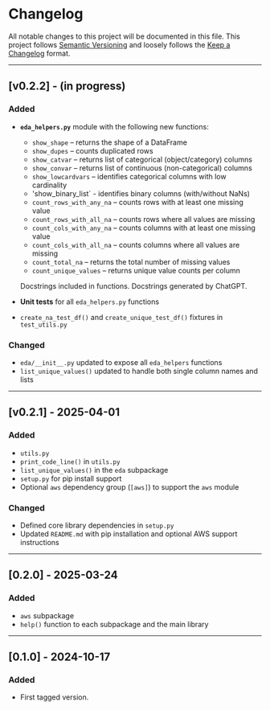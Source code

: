 # Changelog

All notable changes to this project will be documented in this file.
This project follows [Semantic Versioning](https://semver.org/) and loosely follows the [Keep a Changelog](https://keepachangelog.com/en/1.0.0/) format.

---
## [v0.2.2] - (in progress)

### Added

- **`eda_helpers.py`** module with the following new functions:
  - `show_shape` – returns the shape of a DataFrame
  - `show_dupes` – counts duplicated rows
  - `show_catvar` – returns list of categorical (object/category) columns
  - `show_convar` – returns list of continuous (non-categorical) columns
  - `show_lowcardvars` – identifies categorical columns with low cardinality
  - 'show_binary_list` - identifies binary columns (with/without NaNs)
  - `count_rows_with_any_na` – counts rows with at least one missing value
  - `count_rows_with_all_na` – counts rows where all values are missing
  - `count_cols_with_any_na` – counts columns with at least one missing value
  - `count_cols_with_all_na` – counts columns where all values are missing
  - `count_total_na` – returns the total number of missing values
  - `count_unique_values` – returns unique value counts per column

  Docstrings included in functions.
  Docstrings generated by ChatGPT. 

- **Unit tests** for all `eda_helpers.py` functions
- `create_na_test_df()` and `create_unique_test_df()` fixtures in `test_utils.py`

### Changed
- `eda/__init__.py` updated to expose all `eda_helpers` functions
- `list_unique_values()` updated to handle both single column names and lists

--- 
## [v0.2.1] - 2025-04-01


### Added

- `utils.py`
- `print_code_line()` in `utils.py`
- `list_unique_values()` in the `eda` subpackage
- `setup.py` for pip install support
- Optional `aws` dependency group (`[aws]`) to support the `aws` module

### Changed

- Defined core library dependencies in `setup.py`
- Updated `README.md` with pip installation and optional AWS support instructions

---

## [0.2.0] - 2025-03-24

### Added

- `aws` subpackage
- `help()` function to each subpackage and the main library

---

## [0.1.0] - 2024-10-17

### Added

- First tagged version.
